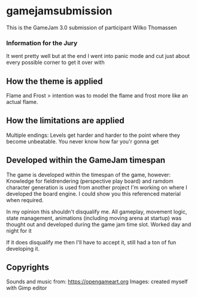 # gamejamsubmission

This is the GameJam 3.0 submission of participant Wilko Thomassen


### Information for the Jury

It went pretty well but at the end I went into panic mode and cut just about 
every possible corner to get it over with

## How the theme is applied

Flame and Frost > intention was to model the flame and frost more like an
actual flame. 

## How the limitations are applied

Multiple endings: Levels get harder and harder to the point where they 
become unbeatable. You never know how far you'r gonna get

## Developed within the GameJam timespan

The game is developed within the timespan of the game, however: 
Knowledge for fieldrendering (perspective play board) and ramdom character 
generation is used from another project I'm working on where I developed the 
board engine. I could show you this referenced material when required.

In my opinion this shouldn't disqualify me. All gameplay, movement logic,
state management, animations (including moving arena at startup) was thought 
out and developed during the game jam time slot. Worked day and night for it

If it does disqualify me then I'll have to accept it, still had a ton of fun
developing it. 

## Copyrights 

Sounds and music from: https://opengameart.org
Images: created myself with Gimp editor



